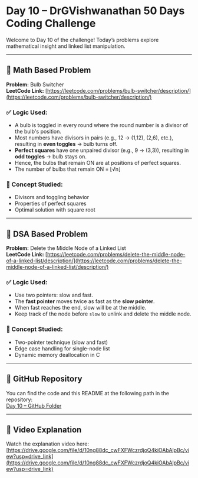 # Day 10 – DrGVishwanathan 50 Days Coding Challenge

Welcome to Day 10 of the challenge! Today’s problems explore mathematical insight and linked list manipulation.

---

## 📘 Math Based Problem  
**Problem:** Bulb Switcher  
**LeetCode Link:** [https://leetcode.com/problems/bulb-switcher/description/](https://leetcode.com/problems/bulb-switcher/description/)

### ✅ Logic Used:
- A bulb is toggled in every round where the round number is a divisor of the bulb's position.
- Most numbers have divisors in pairs (e.g., 12 → (1,12), (2,6), etc.), resulting in **even toggles** → bulb turns off.
- **Perfect squares** have one unpaired divisor (e.g., 9 → (3,3)), resulting in **odd toggles** → bulb stays on.
- Hence, the bulbs that remain ON are at positions of perfect squares.
- The number of bulbs that remain ON = ⌊√n⌋

### 🧠 Concept Studied:
- Divisors and toggling behavior
- Properties of perfect squares
- Optimal solution with square root

---

## 🧮 DSA Based Problem  
**Problem:** Delete the Middle Node of a Linked List  
**LeetCode Link:** [https://leetcode.com/problems/delete-the-middle-node-of-a-linked-list/description/](https://leetcode.com/problems/delete-the-middle-node-of-a-linked-list/description/)

### ✅ Logic Used:
- Use two pointers: slow and fast.
- The **fast pointer** moves twice as fast as the **slow pointer**.
- When fast reaches the end, slow will be at the middle.
- Keep track of the node before `slow` to unlink and delete the middle node.

### 🧠 Concept Studied:
- Two-pointer technique (slow and fast)
- Edge case handling for single-node list
- Dynamic memory deallocation in C

---

## 📁 GitHub Repository
You can find the code and this README at the following path in the repository:  
[Day 10 – GitHub Folder](https://github.com/Ayush-1271/DrGViswanathan-50DaysCodingChallenge/tree/main/Day%2010)

---

## 🎥 Video Explanation
Watch the explanation video here:  
[https://drive.google.com/file/d/10ng88dc_cwFXFWczrdjoQ4kiOAbAlpBc/view?usp=drive_link](https://drive.google.com/file/d/10ng88dc_cwFXFWczrdjoQ4kiOAbAlpBc/view?usp=drive_link)
